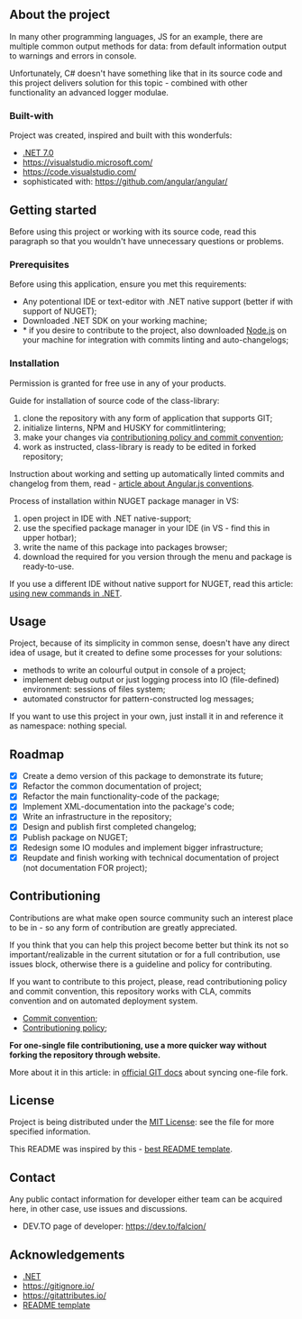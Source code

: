 <!-- README introduction:
 Describe your project from unknown perspective and tell,
 what it does and try to interest contributor or user to
 your project. 
 -->

About the project
-----------------

In many other programming languages, JS for an example, there are multiple common output methods for data: from default information output to warnings and errors in console.

Unfortunately, C# doesn't have something like that in its source code and this project delivers solution for this topic - combined with other functionality an advanced logger modulae.

### Built-with

Project was created, inspired and built with this wonderfuls:

- [.NET 7.0](https://dotnet.microsoft.com/)
- https://visualstudio.microsoft.com/
- https://code.visualstudio.com/
- sophisticated with: https://github.com/angular/angular/

Getting started
---------------

Before using this project or working with its source code, read this paragraph so that you wouldn't have unnecessary questions or problems.

### Prerequisites

Before using this application, ensure you met this requirements:

- Any potentional IDE or text-editor with .NET native support (better if with support of NUGET);
- Downloaded .NET SDK on your working machine;
- \* if you desire to contribute to the project, also downloaded [Node.js](https://nodejs.org/) on your machine for integration with commits linting and auto-changelogs;

### Installation

Permission is granted for free use in any of your products.

Guide for installation of source code of the class-library:

1. clone the repository with any form of application that supports GIT;
2. initialize linterns, NPM and HUSKY for commitlintering;
3. make your changes via [contributioning policy and commit convention](#contributioning);
4. work as instructed, class-library is ready to be edited in forked repository;

Instruction about working and setting up automatically linted commits and changelog from them, read - [article about Angular.js conventions](https://mokkapps.de/blog/how-to-automatically-generate-a-helpful-changelog-from-your-git-commit-messages/).

Process of installation within NUGET package manager in VS:

1. open project in IDE with .NET native-support;
2. use the specified package manager in your IDE (in VS - find this in upper hotbar);
3. write the name of this package into packages browser;
4. download the required for you version through the menu and package is ready-to-use.

If you use a different IDE without native support for NUGET, read this article: [using new commands in .NET]( https://stackoverflow.com/questions/40675162/install-a-nuget-package-in-visual-studio-code/).

Usage
-----

Project, because of its simplicity in common sense, doesn't have any direct idea of usage, but it created to define some processes for your solutions:

- methods to write an colourful output in console of a project;
- implement debug output or just logging process into IO (file-defined) environment: sessions of files system;
- automated constructor for pattern-constructed log messages;

If you want to use this project in your own, just install it in and reference it as namespace: nothing special.

<!-- Roadmap:
 Create, design and write any roadmap you want: you
 can even delete this paragraph if you don't like big
 planning ideas in your projects.
 -->

Roadmap
-------

- [x] Create a demo version of this package to demonstrate its future;
- [x] Refactor the common documentation of project;
- [x] Refactor the main functionality-code of the package;
- [x] Implement XML-documentation into the package's code;
- [x] Write an infrastructure in the repository;
- [x] Design and publish first completed changelog;
- [x] Publish package on NUGET;
- [x] Redesign some IO modules and implement bigger infrastructure;
- [x] Reupdate and finish working with technical documentation of project (not documentation FOR project);

<!-- Contributioning idea:
 Contributors, contributing guidelines and other: here you can type random 
 contributors or simply write a contributing guideline/reference contributing 
 policy here.
 
 Github is an open source community, so I highly recommend you to setup this 
 block of your project.
 -->

Contributioning
---------------

Contributions are what make open source community such an interest place to be in - so any form of contribution are greatly appreciated.

If you think that you can help this project become better but think its not so important/realizable in the current situtation or for a full contribution, use issues block, otherwise there is a guideline and policy for contributing.

If you want to contribute to this project, please, read contributioning policy and commit convention, this repository works with CLA, commits convention and on automated deployment system.

- [Commit convention](https://github.com/Falcion/Briefmaschine/blob/master/.github/docs/COMMIT_CONVENTION.md);
- [Contributioning policy](https://github.com/Falcion/Briefmaschine/blob/master/.github/CONTRIBUTING.md);

**For one-single file contributioning, use a more quicker way without forking the repository through website.**

More about it in this article: in [official GIT docs](https://docs.github.com/en/pull-requests/collaborating-with-pull-requests/working-with-forks/syncing-a-fork/) about syncing one-file fork.

<!-- License:
 Paragraph about distribution policy in this repository and
 here, you can type any distinct references for any content.
 -->

License
-------

Project is being distributed under the [MIT License](https://choosealicense.com/licenses/mit/): see the file for more specified information.

This README was inspired by this - [best README template](https://github.com/othneildrew/Best-README-Template/).

<!-- Contact information:
 Ensure you typed atleast an abstract way to
 reach you for any interested person: in may be
 helpful for those, who are in need or in state
 of emergency.
 -->

Contact
-------

Any public contact information for developer either team can be acquired here, in other case, use issues and discussions.

- DEV.TO page of developer: https://dev.to/falcion/

<!-- Acknowledgements:
 Paragraph of this created for contributions and
 references to any useful web-resources which you
 could recommend in-case of project themed topic. 
 -->

Acknowledgements
----------------

- [.NET](https://dotnet.microsoft.com/en-us/)
- https://gitignore.io/
- https://gitattributes.io/
- [README template](https://github.com/othneildrew/Best-README-Template/)
